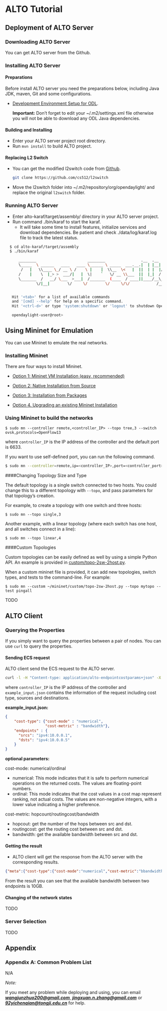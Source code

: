 # ALTO Tutorial

## Deployment of ALTO Server

### Downloading ALTO Server

You can get ALTO server from the Github.

### Installing ALTO Server

#### Preparations

Before install ALTO server you need the preparations below, including Java JDK, maven, Git and some configurations.

* [Development Environment Setup for ODL](https://wiki.opendaylight.org/view/GettingStarted:Development_Environment_Setup).

  **Important:** Don’t forget to edit your ~/.m2/settings.xml file otherwise you will not be able to download any ODL Java dependencies.

#### Building and Installing

* Enter your ALTO server project root directory.
* Run `mvn install` to build ALTO project.

#### Replacing L2 Switch

* You can get the modified l2switch code from [Github](https://github.com/cs512/l2switch).

  ``` bash
  git clone https://github.com/cs512/l2switch
  ```

* Move the l2switch folder into ~/.m2/repository/org/opendaylight/ and replace the original `l2switch` folder.

### Running ALTO Server

* Enter alto-karaf/target/assembly/ directory in your ALTO server project.
* Run command ./bin/karaf to start the karaf.
	* It will take some time to install features, initialize services and download dependencies. Be patient and check ./data/log/karaf.log file to track the latest status.

``` bash
  $ cd alto-karaf/target/assembly
  $ ./bin/karaf

      ________                       ________                .__  .__       .__     __
      \_____  \ ______   ____   ____ \______ \ _____  ___.__.|  | |__| ____ |  |___/  |_
       /   |   \\____ \_/ __ \ /    \ |    |  \\__  \<   |  ||  | |  |/ ___\|  |  \   __\
      /    |    \  |_> >  ___/|   |  \|    `   \/ __ \\___  ||  |_|  / /_/  >   Y  \  |
      \_______  /   __/ \___  >___|  /_______  (____  / ____||____/__\___  /|___|  /__|
              \/|__|        \/     \/        \/     \/\/            /_____/      \/


   Hit '<tab>' for a list of available commands
   and '[cmd] --help' for help on a specific command.
   Hit '<ctrl-d>' or type 'system:shutdown' or 'logout' to shutdown OpenDaylight.

   opendaylight-user@root>
```
## Using Mininet for Emulation

You can use Mininet to emulate the real networks.

### Installing Mininet

There are four ways to install Mininet.

* [Option 1: Mininet VM Installation (easy, recommended)](http://mininet.org/download/#option-1-mininet-vm-installation-easy-recommended)

* [Option 2: Native Installation from Source](http://mininet.org/download/#option-2-native-installation-from-source)

* [Option 3: Installation from Packages](http://mininet.org/download/#option-3-installation-from-packages)

* [Option 4. Upgrading an existing Mininet Installation](http://mininet.org/download/#option-4-upgrading-an-existing-mininet-installation) 

### Using Mininet to build the networks

```
$ sudo mn --controller remote,<controller_IP> --topo tree,3 --switch ovsk,protocols=OpenFlow13
```
where `controller_IP` is the IP address of the controller and the default port is 6633.

If you want to use self-defined port, you can run the following command.

```bash
$ sudo mn --controller=remote,ip=<controller_IP>,port=<controller_port>
```

####Changing Topology Size and Type

The default topology is a single switch connected to two hosts. You could change this to a different topology with ```--topo```, and pass parameters for that topology’s creation. 

For example, to create a topology with one switch and three hosts:

```$ sudo mn --topo single,3```

Another example, with a linear topology (where each switch has one host, and all switches connect in a line):

```$ sudo mn --topo linear,4```

####Custom Topologies

Custom topologies can be easily defined as well by using a simple Python API. An example is provided in [custom/topo-2sw-2host.py](http://mininet.org/walkthrough/#custom-topologies). 

When a custom mininet file is provided, it can add new topologies, switch types, and tests to the command-line. For example:

```
$ sudo mn --custom ~/mininet/custom/topo-2sw-2host.py --topo mytopo --test pingall
```



TODO

## ALTO Client

### Querying the Properties

If you simply want to query the properties between a pair of nodes. You can use `curl` to query the properties.

#### Sending ECS request

ALTO client send the ECS request to the ALTO server.

``` bash
curl -l -H "Content-type: application/alto-endpointcostparams+json" -X POST -d 'cat example_input.json' <controller_IP>:8080/controller/nb/v2/alto/endpointcost/lookup -v
```
where `controller_IP` is the IP address of the controller and  `example_input.json` contains the information of the request including cost type, sources and destinations.

**example_input.json:**

``` json
{
    "cost-type": {"cost-mode" : "numerical",
                  "cost-metric" : "bandwidth"},
    "endpoints" : {
      "srcs": "ipv4:10.0.0.1",
      "dsts": "ipv4:10.0.0.5"
    }
}
```

**optional parameters:**

cost-mode: numerical/ordinal

* numerical: This mode indicates that it is safe to perform numerical operations on the returned costs. The values are floating-point numbers.
* ordinal: This mode indicates that the cost values in a cost map represent ranking, not actual costs. The values are non-negative integers, with a lower value indicating a higher preference.


cost-metric: hopcount/routingcost/bandwidth

* hopcout: get the number of the hops between src and dst.
* routingcost: get the routing cost between src and dst.
* bandwidth: get the available bandwidth between src and dst.


#### Getting the result

* ALTO client will get the response from the ALTO server with the corresponding results.

``` json
{"meta":{"cost-type":{"cost-mode":"numerical","cost-metric":"bbandwidth"}},"endpoint-cost-map":{"ipv4:10.0.0.1":{"ipv4:10.0.0.5":10000000.0}}}
```
From the result you can see that the available bandwidth between two endpoints is 10GB.

#### Changing of the network states

TODO

### Server Selection

TODO

## Appendix

### Appendix A: Common Problem List

N/A

*Note:*

If you meet any problem while deploying and using, you can email ***wangjunzhuo200@gmail.com***, ***jingxuan.n.zhang@gmail.com*** or ***92yichenqian@tongji.edu.cn*** for help.
